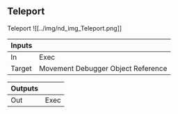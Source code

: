 ## Teleport
Teleport
![[../img/nd_img_Teleport.png]]

|Inputs||
|--|--|
| In | Exec |
| Target | Movement Debugger Object Reference |

|Outputs||
|--|--|
| Out | Exec |
